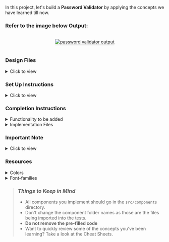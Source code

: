 In this project, let's build a **Password Validator** by applying the concepts we have learned till now.

### Refer to the image below Output:

<br/>
<div style="text-align: center;">
    <img src="https://assets.ccbp.in/frontend/content/react-js-hooks/password-validator-output-v0.gif" alt="password validator output" style="max-width:70%;box-shadow:0 2.8px 2.2px rgba(0, 0, 0, 0.12)">
</div>
<br/>

### Design Files

<details>
<summary>Click to view</summary>

- [Extra Small (Size < 576px) and Small (Size >= 576px)](https://assets.ccbp.in/frontend/content/react-js-hooks/password-validator-sm-output.png)
- [Medium (Size >= 768px), Large (Size >= 992px) and Extra Large (Size >= 1200px) - Empty Password](https://assets.ccbp.in/frontend/content/react-js-hooks/password-validator-empty-password-lg-output.png)
- [Medium (Size >= 768px), Large (Size >= 992px) and Extra Large (Size >= 1200px) - Invalid Password](https://assets.ccbp.in/frontend/content/react-js-hooks/password-validator-invalid-password-lg-output.png)
- [Medium (Size >= 768px), Large (Size >= 992px) and Extra Large (Size >= 1200px) - Valid Password](https://assets.ccbp.in/frontend/content/react-js-hooks/password-validator-valid-password-lg-output.png)

</details>

### Set Up Instructions

<details>
<summary>Click to view</summary>

- Download dependencies by running `npm install`
- Start up the app using `npm start`
</details>

### Completion Instructions

<details>
<summary>Functionality to be added</summary>
<br/>

The app must have the following functionalities

- When the app is opened,
  - Error message should be displayed
- When a non-empty value is provided in the input,
  - If provided value length is **less than eight characters**, then the error message should be displayed
  - If provided value length is **greater than or equal to eight characters**, then the error message should not be displayed

</details>

<details>
<summary>Implementation Files</summary>
<br/>

Use these files to complete the implementation:

- `src/components/PasswordValidator/index.js`
- `src/components/PasswordValidator/styledComponents.js`
</details>

### Important Note

<details>
<summary>Click to view</summary>

<br/>

**The following instructions are required for the tests to pass**

- **Styled Components** should be used for styling purposes
- **Roboto** should be applied as `font-family` for **Password Validator** heading

</details>

### Resources

<details>
<summary>Colors</summary>
<br/>

**Background Colors**:

<div style="background-color: #24263c; width: 150px; padding: 10px; color: white">Hex: #24263c</div>
<div style="background-color: #edeeff; width: 150px; padding: 10px; color: black">Hex: #edeeff</div>
<div style="background-color: #383a4e; width: 150px; padding: 10px; color: white">Hex: #383a4e</div>
<div style="background-color: #475569; width: 150px; padding: 10px; color: white">Hex: #475569</div>
<br/>

**Box Shadow Color**:

<div style="background-color: #434451; width: 150px; padding: 10px; color: white">Hex: #434451</div>
<br/>

**Text Colors**:

<div style="background-color: #ef4444; width: 150px; padding: 10px; color: black">Hex: #ef4444</div>
<div style="background-color: #f8fafc; width: 150px; padding: 10px; color: black">Hex: #f8fafc</div>
<div style="background-color: #ffffff; width: 150px; padding: 10px; color: black">Hex: #ffffff</div>
<br/>

</details>

<details>
<summary>Font-families</summary>

- Roboto

</details>

> ### _Things to Keep in Mind_
>
> - All components you implement should go in the `src/components` directory.
> - Don't change the component folder names as those are the files being imported into the tests.
> - **Do not remove the pre-filled code**
> - Want to quickly review some of the concepts you’ve been learning? Take a look at the Cheat Sheets.
